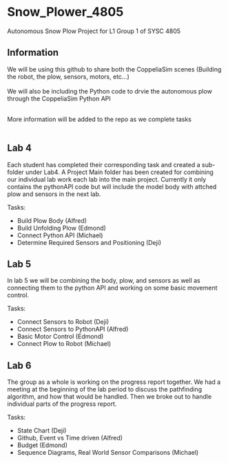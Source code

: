 # Snow_Plower_4805
Autonomous Snow Plow Project for L1 Group 1 of SYSC 4805

## Information
We will be using this github to share both the CoppeliaSim scenes (Building the robot, the plow, sensors, motors, etc...)<br><br>
We will also be including the Python code to drvie the autonomous plow through the CoppeliaSim Python API<br><br>

More information will be added to the repo as we complete tasks<br><br>
  
## Lab 4
Each student has completed their corresponding task and created a sub-folder under Lab4.
A Project Main folder has been created for combining our individual lab work each lab into the main project. Currently it only contains the pythonAPI code but will include the model body with attched plow and sensors in the next lab.

Tasks:
- Build Plow Body (Alfred)
- Build Unfolding Plow (Edmond)
- Connect Python API (Michael)
- Determine Required Sensors and Positioning (Deji)

## Lab 5
In lab 5 we will be combining the body, plow, and sensors as well as connecting them to the python API and working on some basic movement control.

Tasks:
- Connect Sensors to Robot (Deji)
- Connect Sensors to PythonAPI (Alfred)
- Basic Motor Control (Edmond)
- Connect Plow to Robot (Michael)

## Lab 6
The group as a whole is working on the progress report together. We had a meeting at the beginning of the lab period to discuss the pathfinding algorithm, and how that would be handled. Then we broke out to handle individual parts of the progress report.

Tasks:
- State Chart (Deji)
- Github, Event vs Time driven (Alfred)
- Budget (Edmond)
- Sequence Diagrams, Real World Sensor Comparisons (Michael)

